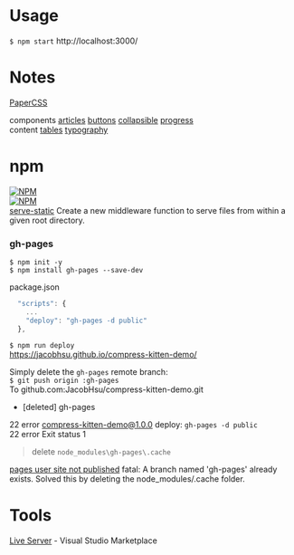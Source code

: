 # Usage

`$ npm start`
http://localhost:3000/ 

# Notes 

[PaperCSS](https://www.getpapercss.com/)  

components 
[articles](https://www.getpapercss.com/docs/components/articles/) 
[buttons](https://www.getpapercss.com/docs/components/buttons/) 
[collapsible](https://www.getpapercss.com/docs/components/collapsible/) 
[progress](https://www.getpapercss.com/docs/components/progress/)  
content 
[tables](https://www.getpapercss.com/docs/content/tables/) 
[typography](https://www.getpapercss.com/docs/content/typography/)  

# npm

[![NPM](https://nodei.co/npm/gh-pages.png?downloads=true&stars=true)](https://www.npmjs.com/package/gh-pages)  
[![NPM](https://nodei.co/npm/connect.png?downloads=true&stars=true)](https://www.npmjs.com/package/connect)  
[serve-static](https://www.npmjs.com/package/serve-static)  Create a new middleware function to serve files from within a given root directory.


### gh-pages

`$ npm init -y`  
`$ npm install gh-pages --save-dev`  

package.json
```js
  "scripts": {
	...
    "deploy": "gh-pages -d public"
  },
```
`$ npm run deploy`  
https://jacobhsu.github.io/compress-kitten-demo/  


Simply delete the `gh-pages` remote branch:  
`$ git push origin :gh-pages`  
To github.com:JacobHsu/compress-kitten-demo.git  
 - [deleted]         gh-pages  


22 error compress-kitten-demo@1.0.0 deploy: `gh-pages -d public`  
22 error Exit status 1  

> delete `node_modules\gh-pages\.cache`

[pages user site not published](https://github.community/t5/GitHub-Pages/pages-user-site-not-published/td-p/2425)
fatal: A branch named 'gh-pages' already exists.
Solved this by deleting the node_modules/.cache folder.

# Tools

[Live Server](https://marketplace.visualstudio.com/items?itemName=ritwickdey.LiveServer) - Visual Studio Marketplace  